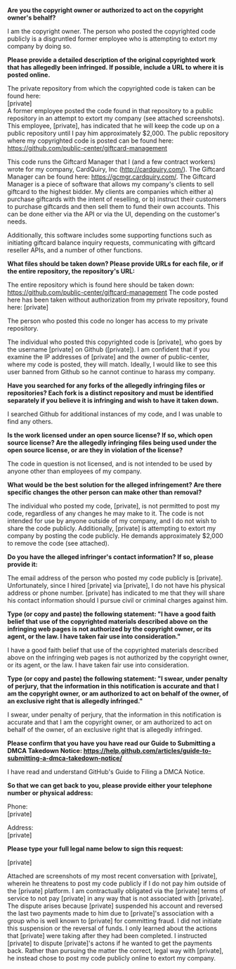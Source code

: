 **Are you the copyright owner or authorized to act on the copyright owner's behalf?**

I am the copyright owner. The person who posted the copyrighted code publicly is a disgruntled former employee who is attempting to extort my company by doing so.

**Please provide a detailed description of the original copyrighted work that has allegedly been infringed. If possible, include a URL to where it is posted online.**

The private repository from which the copyrighted code is taken can be found here:  
[private]  
A former employee posted the code found in that repository to a public repository in an attempt to extort my company (see attached screenshots). This employee, [private], has indicated that he will keep the code up on a public repository until I pay him approximately $2,000. The public repository where my copyrighted code is posted can be found here:  
https://github.com/public-center/giftcard-management

This code runs the Giftcard Manager that I (and a few contract workers) wrote for my company, CardQuiry, Inc (http://cardquiry.com/). The Giftcard Manager can be found here: https://gcmgr.cardquiry.com/. The Giftcard Manager is a piece of software that allows my company's clients to sell giftcard to the highest bidder. My clients are companies which either a) purchase giftcards with the intent of reselling, or b) instruct their customers to purchase giftcards and then sell them to fund their own accounts. This can be done either via the API or via the UI, depending on the customer's needs.

Additionally, this software includes some supporting functions such as initiating giftcard balance inquiry requests, communicating with giftcard reseller APIs, and a number of other functions.

**What files should be taken down? Please provide URLs for each file, or if the entire repository, the repository's URL:**

The entire repository which is found here should be taken down: https://github.com/public-center/giftcard-management
The code posted here has been taken without authorization from my private repository, found here:   [private]

The person who posted this code no longer has access to my private repository.

The individual who posted this copyrighted code is [private], who goes by the username [private] on Github ([private]). I am confident that if you examine the IP addresses of [private] and the owner of public-center, where my code is posted, they will match. Ideally, I would like to see this user banned from Github so he cannot continue to harass my company.

**Have you searched for any forks of the allegedly infringing files or repositories? Each fork is a distinct repository and must be identified separately if you believe it is infringing and wish to have it taken down.**

I searched Github for additional instances of my code, and I was unable to find any others.

**Is the work licensed under an open source license? If so, which open source license? Are the allegedly infringing files being used under the open source license, or are they in violation of the license?**

The code in question is not licensed, and is not intended to be used by anyone other than employees of my company.

**What would be the best solution for the alleged infringement? Are there specific changes the other person can make other than removal?**

The individual who posted my code, [private], is not permitted to post my code, regardless of any changes he may make to it. The code is not intended for use by anyone outside of my company, and I do not wish to share the code publicly. Additionally, [private] is attempting to extort my company by posting the code publicly. He demands approximately $2,000 to remove the code (see attached).

**Do you have the alleged infringer's contact information? If so, please provide it:**

The email address of the person who posted my code publicly is [private]. Unfortunately, since I hired [private] via [private], I do not have his physical address or phone number. [private] has indicated to me that they will share his contact information should I pursue civil or criminal charges against him.

**Type (or copy and paste) the following statement: "I have a good faith belief that use of the copyrighted materials described above on the infringing web pages is not authorized by the copyright owner, or its agent, or the law. I have taken fair use into consideration."**

I have a good faith belief that use of the copyrighted materials described above on the infringing web pages is not authorized by the copyright owner, or its agent, or the law. I have taken fair use into consideration.

**Type (or copy and paste) the following statement: "I swear, under penalty of perjury, that the information in this notification is accurate and that I am the copyright owner, or am authorized to act on behalf of the owner, of an exclusive right that is allegedly infringed."**

I swear, under penalty of perjury, that the information in this notification is accurate and that I am the copyright owner, or am authorized to act on behalf of the owner, of an exclusive right that is allegedly infringed.

**Please confirm that you have you have read our Guide to Submitting a DMCA Takedown Notice: https://help.github.com/articles/guide-to-submitting-a-dmca-takedown-notice/**

I have read and understand GitHub's Guide to Filing a DMCA Notice.

**So that we can get back to you, please provide either your telephone number or physical address:**

Phone:  
[private]

Address:  
[private]  

**Please type your full legal name below to sign this request:**

[private]

Attached are screenshots of my most recent conversation with [private], wherein he threatens to post my code publicly if I do not pay him outside of the [private] platform. I am contractually obligated via the [private] terms of service to not pay [private] in any way that is not associated with [private]. The dispute arises because [private] suspended his account and reversed the last two payments made to him due to [private]'s association with a group who is well known to [private] for committing fraud. I did not initiate this suspension or the reversal of funds. I only learned about the actions that [private] were taking after they had been completed. I instructed [private] to dispute [private]'s actons if he wanted to get the payments back. Rather than pursuing the matter the correct, legal way with [private], he instead chose to post my code publicly online to extort my company.
